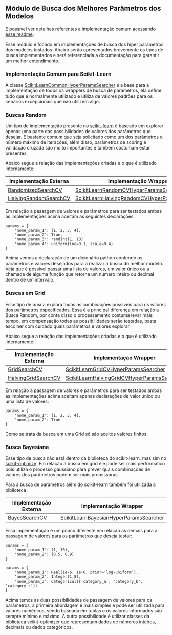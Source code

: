 ## Módulo de Busca dos Melhores Parâmetros dos Modelos

É possível ver detalhes referentes a implementação comum acessando [esse readme]().

Esse módulo é focado em implementações de busca dos hiper parâmetros dos modelos testados.
Abaixo serão apresentados brevemente os tipos de busca implementados e será referenciada a documentação
para garantir um melhor entendimento.

### Implementação Comum para Scikit-Learn

A classe [ScikitLearnCommonHyperParamsSearcher]() é a base para a implementação de todos os wrappers de busca de parâmetros,
ela define tudo que é normalmente utilizado e utiliza de valores padrões para os cenários
excepcionais que não utilizem algo.

### Buscas Random

Um tipo de implementação presente no [scikit-learn](https://scikit-learn.org/stable/)
é baseado em explorar apenas uma parte das possibilidades de valores dos parâmetros que
desejar. É bastante comum que seja solicitado como um dos parâmetros o número máximo de 
iterações, além disso, parâmetros de scoring e validação cruzada são muito importantes
e também costumam estar presentes.

Abaixo segue a relação das implementações criadas e o que é utilizado internamente: 

| Implementação Externa                          | Implementação Wrapper                                                                                                                                                | 
|------------------------------------------------|----------------------------------------------------------------------------------------------------------------------------------------------------------------------|
| [RandomizedSearchCV]()                         | [ScikitLearnRandomCVHyperParamsSearcher](https://github.com/nikolasluiz123/MLModelTunner/blob/master/scikit_learn/hiper_params_search/random_searcher.py#L10)        | 
| [HalvingRandomSearchCV]()                      | [ScikitLearnHalvingRandomCVHyperParamsSearcher](https://github.com/nikolasluiz123/MLModelTunner/blob/master/scikit_learn/hiper_params_search/random_searcher.py#L34) |

Em relação a passagem de valores e parâmetros para ser testados ambas as implementações
acima aceitam as seguintes declarações:

```
params = {
    'nome_param_1': [1, 2, 3, 4], 
    'nome_param_2': True,
    'nome_param_3': randint(1, 10)
    'nome_param_4': uniform(loc=0.1, scale=0.4)
}
```

Acima vemos a declaração de um dicionário python contendo os parâmetros e valores desejados
para a realizar a busca do melhor modelo. Veja que é possível passar uma lista de valores,
um valor único ou a chamada de alguma função que retorna um número inteiro ou decimal dentro
de um intervalo.

### Buscas em Grid

Esse tipo de busca explora todas as combinações possíveis para os valores dos parâmetros especificados.
Essa é a principal diferença em relação a Busca Random, por conta disso o processamento costuma
levar mais tempo, em compensação todas as possibilidades serão testadas, basta escolher com cuidado
quais parâmetros e valores explorar.

Abaixo segue a relação das implementações criadas e o que é utilizado internamente:

| Implementação Externa                          | Implementação Wrapper                                                                                                                                            | 
|------------------------------------------------|------------------------------------------------------------------------------------------------------------------------------------------------------------------|
| [GridSearchCV]()                               | [ScikitLearnGridCVHyperParamsSearcher](https://github.com/nikolasluiz123/MLModelTunner/blob/master/scikit_learn/hiper_params_search/grid_searcher.py#L8)         | 
| [HalvingGridSearchCV]()                        | [ScikitLearnHalvingGridCVHyperParamsSearcher](https://github.com/nikolasluiz123/MLModelTunner/blob/master/scikit_learn/hiper_params_search/grid_searcher.py#L29) |

Em relação a passagem de valores e parâmetros para ser testados ambas as implementações
acima aceitam apenas declarações de valor único ou uma lista de valores:

```
params = {
    'nome_param_1': [1, 2, 3, 4], 
    'nome_param_2': True
}
```

Como se trata da busca em uma Grid só são aceitos valores finitos.

### Busca Bayesiana

Esse tipo de busca não está dentro da biblioteca do scikit-learn, mas sim no [scikit-optimize](https://scikit-optimize.github.io/stable/).
Em relação a busca em grid ele pode ser mais performático pois utiliza o processo gaussiano
para prever quais combinações de valores dos parâmetros podem ser mais promissoras.

Para a busca de parâmetros além do scikit-learn também foi utilizada a biblioteca .

| Implementação Externa                          | Implementação Wrapper                                                                                                                                        | 
|------------------------------------------------|--------------------------------------------------------------------------------------------------------------------------------------------------------------|
| [BayesSearchCV]()                              | [ScikitLearnBayesianHyperParamsSearcher](https://github.com/nikolasluiz123/MLModelTunner/blob/master/scikit_learn/hiper_params_search/bayesian_search.py#L8) |

Essa implementação é um pouco diferente em relação as demais para a passagem de valores
para os parâmetros que deseja testar:

```
params = {
    'nome_param_1': (1, 10), 
    'nome_param_2': (0.5, 0.9)
}
```

```
params = {
    'nome_param_1': Real(1e-6, 1e+6, prior='log-uniform'), 
    'nome_param_2': Integer(1,8),
    'nome_param_3': Categorical(['category_a', 'category_b', 'category_c'])
}
```

Acima temos as duas possibilidades de passagem de valores para os parâmetros, a primeira
abordagem é mais simples e pode ser utilizada para valores numéricos, sendo baseada em
tuplas e os valores informados são sempre mínimo e máximo. A outra possibilidade é utilizar
classes da biblioteca scikit-optimizer que representam dados de números inteiros, decimais ou dados categóricos.
